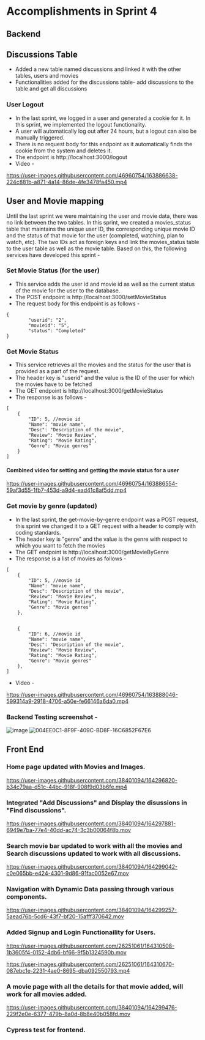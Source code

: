 # Accomplishments in Sprint 4

## Backend

## Discussions Table 
* Added a new table named discussions and linked it with the other tables, users and movies
* Functionalities added for the discussions table- add discussions to the table and get all discussions

### User Logout
* In the last sprint, we logged in a user and generated a cookie for it. In this sprint, we implemented the logout functionality. 
* A user will automatically log out after 24 hours, but a logout can also be manually triggered. 
* There is no request body for this endpoint as it automatically finds the cookie from the system and deletes it. 
* The endpoint is http://localhost:3000/logout
* Video - 



https://user-images.githubusercontent.com/46960754/163886638-224c881b-a871-4a14-86de-4fe3478fa450.mp4

## User and Movie mapping
Until the last sprint we were maintaining the user and movie data, there was no link between the two tables. In this sprint, we created a movies_status table that maintains the unique user ID, the corresponding unique movie ID and the status of that movie for the user (completed, watching, plan to watch, etc). The two IDs act as foreign keys and link the movies_status table to the user table as well as the movie table. Based on this, the following services have developed this sprint - 

### Set Movie Status (for the user)
* This service adds the user id and movie id as well as the current status of the movie for the user to the database. 
* The POST endpoint is http://localhost:3000/setMovieStatus
* The request body for this endpoint is as follows - 
```
{
        "userid": "2",
        "movieid": "5",
        "status": "Completed"
}
```
### Get Movie Status
* This service retrieves all the movies and the status for the user that is provided as a part of the request.
* The header key is "userid" and the value is the ID of the user for which the movies have to be fetched
* The GET endpoint is http://localhost:3000/getMovieStatus
* The response is as follows - 

```
[
    {
        "ID": 5, //movie id
        "Name": "movie name",
        "Desc": "Description of the movie",
        "Review": "Movie Review",
        "Rating": "Movie Rating",
        "Genre": "Movie genres"
    }
]

```
#### Combined video for setting and getting the movie status for a user


https://user-images.githubusercontent.com/46960754/163886554-59af3d55-1fb7-453d-a9d4-ead41c8af5dd.mp4



### Get movie by genre (updated)
* In the last sprint, the get-movie-by-genre endpoint was a POST request, this sprint we changed it to a GET request with a header to comply with coding standards. 
* The header key is "genre" and the value is the genre with respect to which you want to fetch the movies
* The GET endpoint is http://localhost:3000/getMovieByGenre
* The response is a list of movies as follows - 

```
[
    {
        "ID": 5, //movie id
        "Name": "movie name",
        "Desc": "Description of the movie",
        "Review": "Movie Review",
        "Rating": "Movie Rating",
        "Genre": "Movie genres"
    },
    
    
    {
        "ID": 6, //movie id
        "Name": "movie name",
        "Desc": "Description of the movie",
        "Review": "Movie Review",
        "Rating": "Movie Rating",
        "Genre": "Movie genres"
    },
]

```
* Video - 

https://user-images.githubusercontent.com/46960754/163888046-599314a9-2918-4706-a50e-fe66146a6da0.mp4

### Backend Testing screenshot - 

![image](https://user-images.githubusercontent.com/46960754/163888182-289fefe3-36b4-4f6a-94ba-303ad36538f5.png)
![004EE0C1-8F9F-409C-BD8F-16C6852F67E6](https://user-images.githubusercontent.com/48876044/164309917-4cf6bc79-4981-43e4-9a40-1f42b155a473.jpeg)


## Front End

### Home page updated with Movies and Images. 
https://user-images.githubusercontent.com/38401094/164296820-b34c79aa-d51c-44bc-918f-908f9d03b6fe.mp4

### Integrated "Add Discussions" and Display the disussions in "Find discussions".
https://user-images.githubusercontent.com/38401094/164297881-6949e7ba-77e4-40dd-ac74-3c3b00064f8b.mov


### Search movie bar updated to work with all the movies and Search discussions updated to work with all discussions. 
https://user-images.githubusercontent.com/38401094/164299042-c0e065bb-e424-4301-9d86-91fac0052e67.mov


### Navigation with Dynamic Data passing through various components. 
https://user-images.githubusercontent.com/38401094/164299257-5aead76b-5cd6-43f7-bf20-15afff370642.mov

### Added Signup and Login Functionaility for Users.

https://user-images.githubusercontent.com/26251061/164310508-1b3605f4-0152-4db6-bf66-9f5b1324590b.mov

https://user-images.githubusercontent.com/26251061/164310670-087ebc1e-2231-4ae0-8695-dba092550793.mp4


### A movie page with all the details for that movie added, will work for all movies added.
https://user-images.githubusercontent.com/38401094/164299476-229f2e0e-6377-479b-8a0d-8b8e40b058fd.mov


### Cypress test for frontend. 



